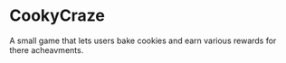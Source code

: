 # CookyCraze
 A small game that lets users bake cookies and earn various rewards for there acheavments.
